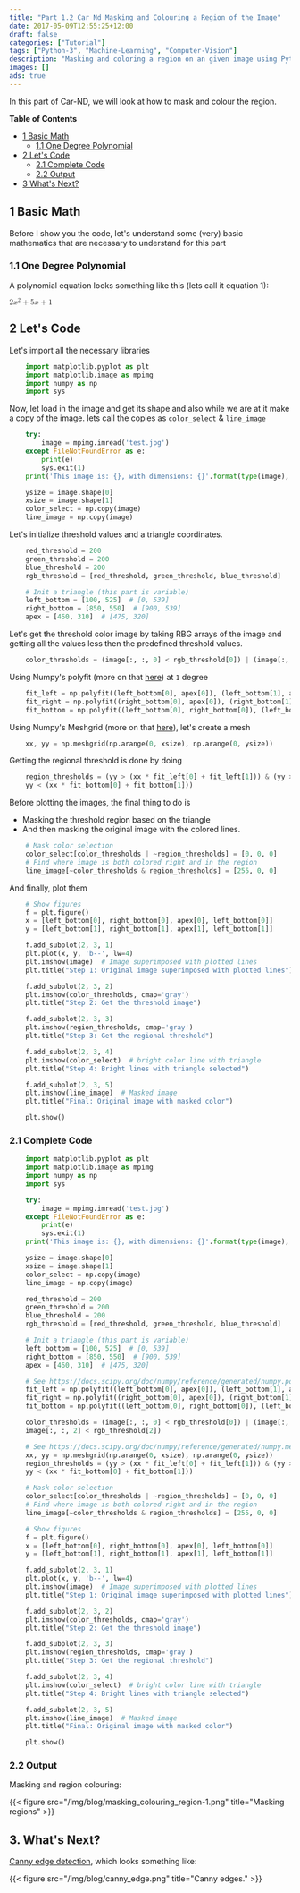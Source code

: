 ```yaml
---
title: "Part 1.2 Car Nd Masking and Colouring a Region of the Image"
date: 2017-05-09T12:55:25+12:00
draft: false
categories: ["Tutorial"]
tags: ["Python-3", "Machine-Learning", "Computer-Vision"]
description: "Masking and coloring a region on an given image using Python 3."
images: []
ads: true
---
```


In this part of Car-ND, we will look at how to mask and colour the region.

**Table of Contents**

- [1 Basic Math][0]
  - [1.1 One Degree Polynomial][1]
- [2 Let's Code][2]
  - [2.1 Complete Code][3]
  - [2.2 Output][4]
- [3 What's Next?][5]

## 1 Basic Math

Before I show you the code, let's understand some (very) basic mathematics that are necessary to understand for this part

### 1.1 One Degree Polynomial

A polynomial equation looks something like this (lets call it equation 1):

<math xmlns="http://www.w3.org/1998/Math/MathML">
<mrow>
    <mn>2</mn>
    <msup>
        <mi>x</mi>
        <mn>2</mn>
    </msup>
    <mo>+</mo>
    <mn>5</mn>
    <mi>x</mi>
    <mo>+</mo>
    <mn>1</mn>
</mrow>
</math>

## 2 Let's Code

Let's import all the necessary libraries

```python
    import matplotlib.pyplot as plt
    import matplotlib.image as mpimg
    import numpy as np
    import sys
```

Now, let load in the image and get its shape and also while we are at it make a copy of the image. lets call the copies as `color_select` & `line_image`

```python
    try:
        image = mpimg.imread('test.jpg')
    except FileNotFoundError as e:
        print(e)
        sys.exit(1)
    print('This image is: {}, with dimensions: {}'.format(type(image), image.shape))

    ysize = image.shape[0]
    xsize = image.shape[1]
    color_select = np.copy(image)
    line_image = np.copy(image)
```

Let's initialize threshold values and a triangle coordinates.

```python
    red_threshold = 200
    green_threshold = 200
    blue_threshold = 200
    rgb_threshold = [red_threshold, green_threshold, blue_threshold]

    # Init a triangle (this part is variable)
    left_bottom = [100, 525]  # [0, 539]
    right_bottom = [850, 550]  # [900, 539]
    apex = [460, 310]  # [475, 320]
```

Let's get the threshold color image by taking RBG arrays of the image and getting all the values less then the predefined threshold values.

```python
    color_thresholds = (image[:, :, 0] < rgb_threshold[0]) | (image[:, :, 1] < rgb_threshold[1]) | (image[:, :, 2] < rgb_threshold[2])
```

Using Numpy's polyfit (more on that [here][6]) at `1` degree

```python
    fit_left = np.polyfit((left_bottom[0], apex[0]), (left_bottom[1], apex[1]), 1)
    fit_right = np.polyfit((right_bottom[0], apex[0]), (right_bottom[1], apex[1]), 1)
    fit_bottom = np.polyfit((left_bottom[0], right_bottom[0]), (left_bottom[1], right_bottom[1]), 1)
```

Using Numpy's Meshgrid (more on that [here][7]), let's create a mesh

```python
    xx, yy = np.meshgrid(np.arange(0, xsize), np.arange(0, ysize))
```

Getting the regional threshold is done by doing

```python
    region_thresholds = (yy > (xx * fit_left[0] + fit_left[1])) & (yy > (xx * fit_right[0] + fit_right[1])) & (
    yy < (xx * fit_bottom[0] + fit_bottom[1]))
```

Before plotting the images, the final thing to do is

- Masking the threshold region based on the triangle
- And then masking the original image with the colored lines.

```python
    # Mask color selection
    color_select[color_thresholds | ~region_thresholds] = [0, 0, 0]
    # Find where image is both colored right and in the region
    line_image[~color_thresholds & region_thresholds] = [255, 0, 0]
```

And finally, plot them

```python
    # Show figures
    f = plt.figure()
    x = [left_bottom[0], right_bottom[0], apex[0], left_bottom[0]]
    y = [left_bottom[1], right_bottom[1], apex[1], left_bottom[1]]

    f.add_subplot(2, 3, 1)
    plt.plot(x, y, 'b--', lw=4)
    plt.imshow(image)  # Image superimposed with plotted lines
    plt.title("Step 1: Original image superimposed with plotted lines")

    f.add_subplot(2, 3, 2)
    plt.imshow(color_thresholds, cmap='gray')
    plt.title("Step 2: Get the threshold image")

    f.add_subplot(2, 3, 3)
    plt.imshow(region_thresholds, cmap='gray')
    plt.title("Step 3: Get the regional threshold")

    f.add_subplot(2, 3, 4)
    plt.imshow(color_select)  # bright color line with triangle
    plt.title("Step 4: Bright lines with triangle selected")

    f.add_subplot(2, 3, 5)
    plt.imshow(line_image)  # Masked image
    plt.title("Final: Original image with masked color")

    plt.show()
```

### 2.1 Complete Code

```python
    import matplotlib.pyplot as plt
    import matplotlib.image as mpimg
    import numpy as np
    import sys

    try:
        image = mpimg.imread('test.jpg')
    except FileNotFoundError as e:
        print(e)
        sys.exit(1)
    print('This image is: {}, with dimensions: {}'.format(type(image), image.shape))

    ysize = image.shape[0]
    xsize = image.shape[1]
    color_select = np.copy(image)
    line_image = np.copy(image)

    red_threshold = 200
    green_threshold = 200
    blue_threshold = 200
    rgb_threshold = [red_threshold, green_threshold, blue_threshold]

    # Init a triangle (this part is variable)
    left_bottom = [100, 525]  # [0, 539]
    right_bottom = [850, 550]  # [900, 539]
    apex = [460, 310]  # [475, 320]

    # See https://docs.scipy.org/doc/numpy/reference/generated/numpy.polyfit.html for more info
    fit_left = np.polyfit((left_bottom[0], apex[0]), (left_bottom[1], apex[1]), 1)
    fit_right = np.polyfit((right_bottom[0], apex[0]), (right_bottom[1], apex[1]), 1)
    fit_bottom = np.polyfit((left_bottom[0], right_bottom[0]), (left_bottom[1], right_bottom[1]), 1)

    color_thresholds = (image[:, :, 0] < rgb_threshold[0]) | (image[:, :, 1] < rgb_threshold[1]) | (
    image[:, :, 2] < rgb_threshold[2])

    # See https://docs.scipy.org/doc/numpy/reference/generated/numpy.meshgrid.html for more info
    xx, yy = np.meshgrid(np.arange(0, xsize), np.arange(0, ysize))
    region_thresholds = (yy > (xx * fit_left[0] + fit_left[1])) & (yy > (xx * fit_right[0] + fit_right[1])) & (
    yy < (xx * fit_bottom[0] + fit_bottom[1]))

    # Mask color selection
    color_select[color_thresholds | ~region_thresholds] = [0, 0, 0]
    # Find where image is both colored right and in the region
    line_image[~color_thresholds & region_thresholds] = [255, 0, 0]

    # Show figures
    f = plt.figure()
    x = [left_bottom[0], right_bottom[0], apex[0], left_bottom[0]]
    y = [left_bottom[1], right_bottom[1], apex[1], left_bottom[1]]

    f.add_subplot(2, 3, 1)
    plt.plot(x, y, 'b--', lw=4)
    plt.imshow(image)  # Image superimposed with plotted lines
    plt.title("Step 1: Original image superimposed with plotted lines")

    f.add_subplot(2, 3, 2)
    plt.imshow(color_thresholds, cmap='gray')
    plt.title("Step 2: Get the threshold image")

    f.add_subplot(2, 3, 3)
    plt.imshow(region_thresholds, cmap='gray')
    plt.title("Step 3: Get the regional threshold")

    f.add_subplot(2, 3, 4)
    plt.imshow(color_select)  # bright color line with triangle
    plt.title("Step 4: Bright lines with triangle selected")

    f.add_subplot(2, 3, 5)
    plt.imshow(line_image)  # Masked image
    plt.title("Final: Original image with masked color")

    plt.show()
```

### 2.2 Output

Masking and region colouring:

{{< figure src="/img/blog/masking_colouring_region-1.png" title="Masking regions" >}}

## 3. What's Next?

[Canny edge detection](https://en.wikipedia.org/wiki/Canny_edge_detector), which looks something like:

{{< figure src="/img/blog/canny_edge.png" title="Canny edges." >}}

[0]: #1-basic-math
[1]: #11-one-degree-polynomial
[2]: #2-lets-code
[3]: #21-complete-code
[4]: #22-output
[5]: #3-whats-next
[6]: https://docs.scipy.org/doc/numpy/reference/generated/numpy.polyfit.html
[7]: https://docs.scipy.org/doc/numpy/reference/generated/numpy.meshgrid.html

<script src='https://cdnjs.cloudflare.com/ajax/libs/mathjax/2.7.4/MathJax.js?config=TeX-MML-AM_CHTML' async></script>
